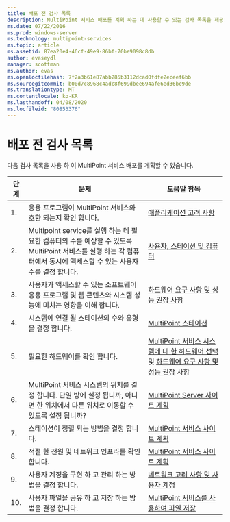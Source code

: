 ```yaml
---
title: 배포 전 검사 목록
description: MultiPoint 서비스 배포를 계획 하는 데 사용할 수 있는 검사 목록을 제공 합니다.
ms.date: 07/22/2016
ms.prod: windows-server
ms.technology: multipoint-services
ms.topic: article
ms.assetid: 87ea20e4-46cf-49e9-86bf-70be9098c8db
author: evaseydl
manager: scottman
ms.author: evas
ms.openlocfilehash: 7f2a3b61e87abb285b3112dcad0fdfe2eceef6bb
ms.sourcegitcommit: b00d7c8968c4adc8f699dbee694afe6ed36bc9de
ms.translationtype: MT
ms.contentlocale: ko-KR
ms.lasthandoff: 04/08/2020
ms.locfileid: "80853376"
---
```

# <a name="predeployment-checklist"></a>배포 전 검사 목록
다음 검사 목록을 사용 하 여 MultiPoint 서비스 배포를 계획할 수 있습니다.  
  
|단계|문제|도움말 항목|  
|--------|---------|--------------|  
|1.|응용 프로그램이 MultiPoint 서비스와 호환 되는지 확인 합니다.|[애플리케이션 고려 사항](Application-Considerations.md)|  
|2.|Multipoint service를 실행 하는 데 필요한 컴퓨터의 수를 예상할 수 있도록 MultiPoint 서비스를 실행 하는 각 컴퓨터에서 동시에 액세스할 수 있는 사용자 수를 결정 합니다.|[사용자, 스테이션 및 컴퓨터](MultiPoint-services-Site-Planning.md#users-stations-and-computers)|  
|3.|사용자가 액세스할 수 있는 소프트웨어 응용 프로그램 및 웹 콘텐츠와 시스템 성능에 미치는 영향을 이해 합니다.|[하드웨어 요구 사항 및 성능 권장 사항](hardware-and-performance-recommendations.md)|  
|4.|시스템에 연결 될 스테이션의 수와 유형을 결정 합니다.|[MultiPoint 스테이션](MultiPoint-services-Stations.md)|  
|5.|필요한 하드웨어를 확인 합니다.|[MultiPoint 서비스 시스템에 대 한 하드웨어 선택](Selecting-Hardware-for-Your-MultiPoint-services-System.md) 및 [하드웨어 요구 사항 및 성능 권장](hardware-and-performance-recommendations.md) 사항|  
|6.|MultiPoint 서비스 시스템의 위치를 결정 합니다. 단일 방에 설정 됩니까, 아니면 한 위치에서 다른 위치로 이동할 수 있도록 설정 됩니까?|[MultiPoint Server 사이트 계획](MultiPoint-services-Site-Planning.md)|  
|7.|스테이션이 정렬 되는 방법을 결정 합니다.|[MultiPoint 서비스 사이트 계획](MultiPoint-services-Site-Planning.md)|  
|8.|적절 한 전원 및 네트워크 인프라를 확인 합니다.|[MultiPoint 서비스 사이트 계획](MultiPoint-services-Site-Planning.md)|  
|9.|사용자 계정을 구현 하 고 관리 하는 방법을 결정 합니다.|[네트워크 고려 사항 및 사용자 계정](Network-Considerations-and-User-Accounts.md)|  
|10.|사용자 파일을 공유 하 고 저장 하는 방법을 결정 합니다.|[MultiPoint 서비스를 사용하여 파일 저장](Storing-Files-with-MultiPoint-services.md)|